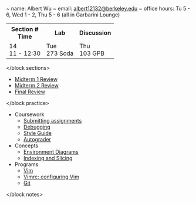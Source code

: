 ~ name: Albert Wu
~ email: albert12132@berkeley.edu
~ office hours: Tu 5 - 6, Wed 1 - 2, Thu 5 - 6 (all in Garbarini Lounge)

<block sections>

<table>
  <tr>
    <th>Section #<br/>Time</th>
    <th>Lab</th>
    <th>Discussion</th>
  </tr>
  <tr>
    <td>14<br/>11 - 12:30</td>
    <td>Tue<br/>273 Soda</td>
    <td>Thu<br/>103 GPB</td>
  </tr>
</table>

</block sections>

<block practice>

* [Midterm 1 Review](review/mt1)
* [Midterm 2 Review](review/mt2)
* [Final Review](review/final)

</block practice>

<block notes>

* Coursework
    * [Submitting assignments](notes/submission)
    * [Debugging](notes/debugging)
    * [Style Guide](notes/style_guide)
    * [Autograder](notes/autograder)
* Concepts
    * [Environment Diagrams](notes/environments)
    * [Indexing and Slicing](notes/indexing)
* Programs
    * [Vim](notes/vim)
    * [Vimrc: configuring Vim](notes/vimrc)
    * [Git](notes/git)

</block notes>

